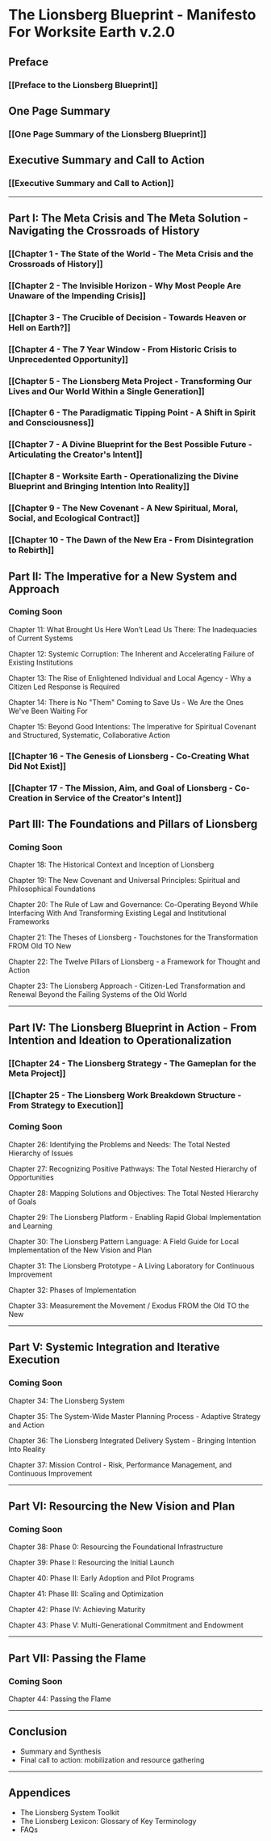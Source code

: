 # The Lionsberg Blueprint - Manifesto For Worksite Earth v.2.0

## Preface

### [[Preface to the Lionsberg Blueprint]]
## One Page Summary 

### [[One Page Summary of the Lionsberg Blueprint]]
## Executive Summary and Call to Action 

### [[Executive Summary and Call to Action]]  

---
## Part I: The Meta Crisis and The Meta Solution - Navigating the Crossroads of History 

### [[Chapter 1 - The State of the World - The Meta Crisis and the Crossroads of History]]  

### [[Chapter 2 - The Invisible Horizon - Why Most People Are Unaware of the Impending Crisis]]  

### [[Chapter 3 - The Crucible of Decision - Towards Heaven or Hell on Earth?]]

### [[Chapter 4 - The 7 Year Window - From Historic Crisis to Unprecedented Opportunity]] 

### [[Chapter 5 - The Lionsberg Meta Project - Transforming Our Lives and Our World Within a Single Generation]]

### [[Chapter 6 - The Paradigmatic Tipping Point - A Shift in Spirit and Consciousness]]  

### [[Chapter 7 - A Divine Blueprint for the Best Possible Future - Articulating the Creator's Intent]]

### [[Chapter 8 - Worksite Earth - Operationalizing the Divine Blueprint and Bringing Intention Into Reality]] 

### [[Chapter 9 - The New Covenant - A New Spiritual, Moral, Social, and Ecological Contract]] 

### [[Chapter 10 - The Dawn of the New Era - From Disintegration to Rebirth]]


## Part II: The Imperative for a New System and Approach 

### Coming Soon  

Chapter 11: What Brought Us Here Won’t Lead Us There: The Inadequacies of Current Systems

Chapter 12: Systemic Corruption: The Inherent and Accelerating Failure of Existing Institutions

Chapter 13: The Rise of Enlightened Individual and Local Agency - Why a Citizen Led Response is Required 
 
Chapter 14: There is No "Them" Coming to Save Us - We Are the Ones We've Been Waiting For 

Chapter 15: Beyond Good Intentions: The Imperative for Spiritual Covenant and Structured, Systematic, Collaborative Action 

### [[Chapter 16 - The Genesis of Lionsberg - Co-Creating What Did Not Exist]] 

### [[Chapter 17 - The Mission, Aim, and Goal of Lionsberg - Co-Creation in Service of the Creator's Intent]]

## Part III: The Foundations and Pillars of Lionsberg 

### **Coming Soon**

Chapter 18: The Historical Context and Inception of Lionsberg 

Chapter 19: The New Covenant and Universal Principles: Spiritual and Philosophical Foundations

Chapter 20: The Rule of Law and Governance: Co-Operating Beyond While Interfacing With And Transforming Existing Legal and Institutional Frameworks 

Chapter 21: The Theses of Lionsberg - Touchstones for the Transformation FROM Old TO New

Chapter 22: The Twelve Pillars of Lionsberg - a Framework for Thought and Action 

Chapter 23: The Lionsberg Approach - Citizen-Led Transformation and Renewal Beyond the Failing Systems of the Old World  


---

## Part IV: The Lionsberg Blueprint in Action - From Intention and Ideation to Operationalization 

### [[Chapter 24 - The Lionsberg Strategy - The Gameplan for the Meta Project]] 

### [[Chapter 25 - The Lionsberg Work Breakdown Structure - From Strategy to Execution]] 

### Coming Soon

Chapter 26: Identifying the Problems and Needs: The Total Nested Hierarchy of Issues

Chapter 27: Recognizing Positive Pathways: The Total Nested Hierarchy of Opportunities

Chapter 28: Mapping Solutions and Objectives: The Total Nested Hierarchy of Goals

Chapter 29: The Lionsberg Platform - Enabling Rapid Global Implementation and Learning 

Chapter 30: The Lionsberg Pattern Language: A Field Guide for Local Implementation of the New Vision and Plan 

Chapter 31: The Lionsberg Prototype - A Living Laboratory for Continuous Improvement 

Chapter 32: Phases of Implementation 

Chapter 33: Measurement the Movement / Exodus FROM the Old TO the New 

---

## Part V: Systemic Integration and Iterative Execution 

### Coming Soon

Chapter 34: The Lionsberg System

Chapter 35: The System-Wide Master Planning Process - Adaptive Strategy and Action 

Chapter 36: The Lionsberg Integrated Delivery System - Bringing Intention Into Reality 

Chapter 37: Mission Control - Risk, Performance Management, and Continuous Improvement 

___

## Part VI: Resourcing the New Vision and Plan 

### Coming Soon

Chapter 38: Phase 0: Resourcing the Foundational Infrastructure 

Chapter 39: Phase I: Resourcing the Initial Launch 

Chapter 40: Phase II: Early Adoption and Pilot Programs  

Chapter 41: Phase III: Scaling and Optimization 

Chapter 42: Phase IV: Achieving Maturity 

Chapter 43: Phase V: Multi-Generational Commitment and Endowment  

___

## Part VII: Passing the Flame 

### Coming Soon

Chapter 44: Passing the Flame 

---

## Conclusion

- Summary and Synthesis 
- Final call to action: mobilization and resource gathering

___

## Appendices

- The Lionsberg System Toolkit 
- The Lionsberg Lexicon: Glossary of Key Terminology
- FAQs

